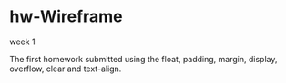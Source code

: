 # hw-Wireframe
week 1

The first homework submitted using the float, padding, margin, display, overflow, clear and text-align.


